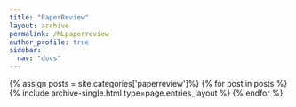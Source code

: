 ```yaml
---
title: "PaperReview"
layout: archive
permalink: /MLpaperreview
author_profile: true
sidebar:
  nav: "docs"
---
```



{% assign posts = site.categories['paperreview']%}
{% for post in posts %} {% include archive-single.html type=page.entries_layout %} {% endfor %}
